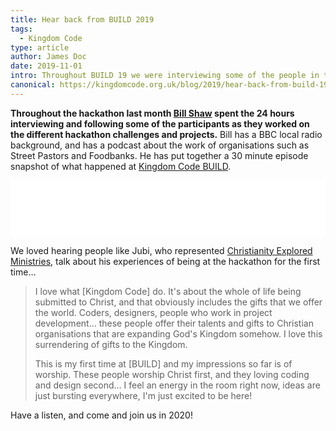 ```yaml
---
title: Hear back from BUILD 2019
tags:
  - Kingdom Code
type: article
author: James Doc
date: 2019-11-01
intro: Throughout BUILD 19 we were interviewing some of the people in the room to give you a snapshot of what happened during the 24 hour hackathon. Listen now…
canonical: https://kingdomcode.org.uk/blog/2019/hear-back-from-build-19/
---
```


**Throughout the hackathon last month [Bill Shaw](https://twitter.com/billshaw8) spent the 24 hours interviewing and following some of the participants as they worked on the different hackathon challenges and projects.** Bill has a BBC local radio background, and has a podcast about the work of organisations such as Street Pastors and Foodbanks. He has put together a 30 minute episode snapshot of what happened at [Kingdom Code BUILD](/build/2019).

<iframe style="border: none" src="//html5-player.libsyn.com/embed/episode/id/11702501/height/90/theme/custom/thumbnail/yes/direction/forward/render-playlist/no/custom-color/87A93A/" height="90" width="100%" scrolling="no"  allowfullscreen webkitallowfullscreen mozallowfullscreen oallowfullscreen msallowfullscreen></iframe>

We loved hearing people like Jubi, who represented [Christianity Explored Ministries](www.explo.red), talk about his experiences of being at the hackathon for the first time…

> I love what [Kingdom Code] do. It's about the whole of life being submitted to Christ, and that obviously includes the gifts that we offer the world. Coders, designers, people who work in project development… these people offer their talents and gifts to Christian organisations that are expanding God's Kingdom somehow. I love this surrendering of gifts to the Kingdom.
>
> This is my first time at [BUILD] and my impressions so far is of worship. These people worship Christ first, and they loving coding and design second… I feel an energy in the room right now, ideas are just bursting everywhere, I'm just excited to be here!

Have a listen, and come and join us in 2020!
